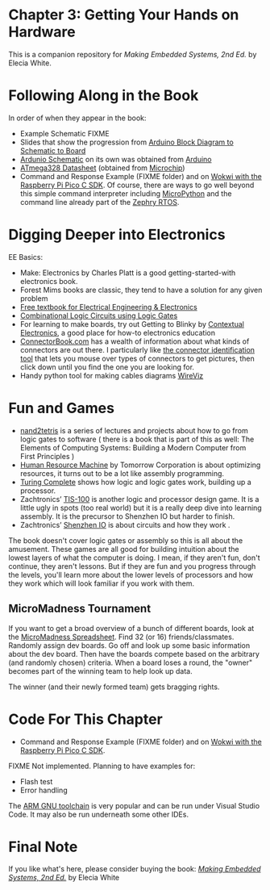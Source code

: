 # Chapter 3: Getting Your Hands on Hardware
This is a companion repository for _Making Embedded Systems, 2nd Ed._ by Elecia White. 


# Following Along in the Book
In order of when they appear in the book:
 * Example Schematic FIXME
 * Slides that show the progression from [Arduino Block Diagram to Schematic to Board](ArduinoBlockDiagramToSchematics.pdf) 
 * [Ardunio Schematic](UNO-TH_Rev3e_sch.pdf) on its own was obtained from [Arduino](https://content.arduino.cc/assets/UNO-TH_Rev3e_sch.pdf)
 * [ATmega328 Datasheet](ATmega48A-PA-88A-PA-168A-PA-328-P-DS-DS40002061B.pdf) (obtained from [Microchip](https://www.microchip.com/en-us/product/ATmega328#document-table))
  * Command and Response Example (FIXME folder) and on [Wokwi with the Raspberry Pi Pico C SDK](https://wokwi.com/projects/324879108372693587). Of course, there are ways to go well beyond this simple command interpreter including [MicroPython](https://micropython.org/) and the command line already part of the [Zephry RTOS](https://docs.zephyrproject.org/latest/services/shell/index.html).

# Digging Deeper into Electronics
EE Basics:
 * Make: Electronics by Charles Platt is a good getting-started-with electronics book. 
 * Forest Mims books are classic, they tend to have a solution for any given problem
 * [Free textbook for Electrical Engineering & Electronics](https://www.allaboutcircuits.com/textbook/)
 * [Combinational Logic Circuits using Logic Gates](https://www.electronics-tutorials.ws/combination/comb_1.html)
* For learning to make boards, try out Getting to Blinky by [Contextual Electronics](https://contextualelectronics.com/), a good place for how-to electronics education
* [ConnectorBook.com](https://connectorbook.com/) has a wealth of information about what kinds of connectors are out there. I particularly like [the connector identification tool](https://connectorbook.com/identification.html?m=NN) that lets you mouse over types of connectors to get pictures, then click down until you find the one you are looking for.
* Handy python tool for making cables diagrams [WireViz](https://github.com/wireviz/WireViz)

 # Fun and  Games
  * [nand2tetris](https://www.nand2tetris.org/) is a series of lectures and projects about how to go from logic gates to software ( there is a book that is part of this as well: The Elements of Computing Systems: Building a Modern Computer from First Principles )
  * [Human Resource Machine]((https://tomorrowcorporation.com/humanresourcemachine)) by Tomorrow Corporation is about optimizing resources, it turns out to be a lot like assembly programming.
  * [Turing Complete](https://store.steampowered.com/app/1444480/Turing_Complete/) shows how logic and logic gates work, building up a processor. 
  * Zachtronics’ [TIS-100]((https://www.zachtronics.com/tis-100/)) is another logic and processor design game. It is a little ugly in spots (too real world) but it is a really deep dive into learning assembly. It is the precursor to Shenzhen IO but  harder to finish.
  * Zachtronics’ [Shenzhen IO](https://www.zachtronics.com/shenzhen-io/) is about circuits and how they work .

The book doesn't cover logic gates or assembly so this is all about the amusement. These games are all good for building intuition about the lowest layers of what the computer is doing. I mean, if they aren't fun, don't continue, they aren't lessons. But if they are fun and you progress through the levels, you'll learn more about the lower levels of processors and how they work which will look familiar if you work with them. 

## MicroMadness Tournament
If you want to get a broad overview of a bunch of different boards, look at the [MicroMadness Spreadsheet](MicroMadnessTournament.xlsx). Find 32 (or 16) friends/classmates. Randomly assign dev boards. Go off and look up some basic information about the dev board. Then have the boards compete based on the arbitrary (and randomly chosen) criteria. When a board loses a round, the "owner" becomes part of the winning team to help look up data. 

The winner (and their newly formed team) gets bragging rights. 

# Code For This Chapter
  * Command and Response Example (FIXME folder) and on [Wokwi with the Raspberry Pi Pico C SDK](https://wokwi.com/projects/324879108372693587).

FIXME
Not implemented. Planning to have examples for:
  * Flash test
  * Error handling


The [ARM GNU toolchain](https://developer.arm.com/Tools%20and%20Software/GNU%20Toolchain) is very popular and can be run under Visual Studio Code. It may also be run underneath some other IDEs. 

# Final Note
If you like what's here, please consider buying the book: [_Making Embedded Systems, 2nd Ed._](https://learning.oreilly.com/library/view/making-embedded-systems/9781098151539/) by Elecia White
